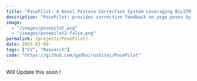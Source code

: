 ```yaml
---
title: "PosePilot: A Novel Posture Correction System Leveraging BiLSTM and Multihead Attention"
description: "PosePilot: provides corrective feedback on yoga poses by using LSTM networks to detect poses and offer posture guidance. It analyzes body key points from videos to predict poses and forecast corrections, ensuring proper technique and posture for practitioners. The system helps overcome challenges like time, cost, and lack of instruction, offering personalized, real-time feedback for improved practic"
image:
  - "/images/posepilot.png"
  - "/images/posepilot2-false.png"
permalink: /projects/PosePilot/
date: 2025-01-09
tags: ["CV", "Research"]
code: "https://github.com/gadhvirushiraj/PosePilot"
---
```


Will Update this soon !
